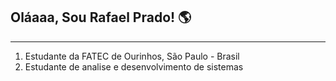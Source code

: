 <h2> Oláaaa, Sou Rafael Prado! 🌎 </h2>
<hr>
  <ol>
    <li> Estudante da FATEC de Ourinhos, São Paulo - Brasil
    <li> Estudante de analise e desenvolvimento de sistemas 
  </li>

